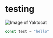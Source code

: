 # testing
![Image of Yaktocat](https://octodex.github.com/images/yaktocat.png)

```javascript
const test = "hello"
```
